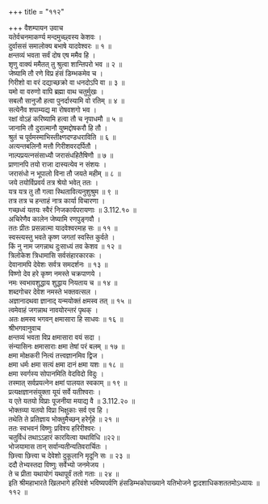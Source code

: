 +++
title = "११२"

+++
वैशम्पायन उवाच  
यतेर्वचनमाकर्ण्य मन्दमुच्छ्वस्य केशवः ।  
दुर्वाससं समालोक्य बभाषे यादवेश्वरः ॥ १ ॥  
क्षन्तव्यं भवता सर्वं दोष एष ममैव हि ।  
शृणु वाक्यं ममैतत् तु श्रुत्वा शान्तिपरो भव ॥ २ ॥  
जेष्यामि तौ रणे विप्र हंसं डिम्भकमेव च ।  
गिरीशो वा वरं दद्याच्छक्रो वा धनदोऽपि वा ॥ ३ ॥  
यमो वा वरुणो वापि ब्रह्मा वाथ चतुर्मुखः ।  
सबलौ सानुजौ हत्वा पुनर्दास्यामि वो रतिम् ॥ ४ ॥  
सत्येनैव शपाम्यद्य मा रोषवशगो भव ।  
रक्षां वोऽहं करिष्यामि हत्वा तौ च नृपाधमौ ॥ ५ ॥  
जानामि तौ दुरात्मानौ युष्मद्दोषकरौ हि तौ ।  
श्रुतं च पूर्वमस्माभिस्तीक्ष्णदण्डधराविति ॥ ६ ॥  
अत्यन्तबलिनौ मत्तौ गिरीशवरदर्पितौ ।  
नाल्पप्रयत्नसंसाध्यौ जरासंधहितैषिणौ ॥ ७ ॥  
प्राणानपि तयो राजा दास्यत्येव न संशयः ।  
जरासंधो न भूपालो विना तौ जयते महीम् ॥ ८ ॥  
जये तयोर्विप्रवर्य तत्र श्रेयो भवेत् ततः ।  
यत्र यत्र तु तौ गत्वा स्थितावित्यनुशुश्रुम ॥ ९ ॥  
तत्र तत्र च हन्ताहं नात्र कार्या विचारणा ।  
गच्छध्वं यतयः स्वैरं निजकार्यपरायणाः ॥ 3.112.१० ॥  
अचिरेणैव कालेन जेष्यामि रणपुङ्गवौ ।  
ततः प्रीतः प्रसन्नात्मा यादवेश्वरमाह सः ॥ ११ ॥  
स्वस्त्यस्तु भवते कृष्ण जगतां स्वस्ति कुर्वते ।  
किं नु नाम जगन्नाथ दुःसाध्यं तव केशव ॥ १२ ॥  
त्रिलोकेश त्रिधामासि सर्वसंहारकारकः ।  
देवानामपि देवेशः सर्वत्र समदर्शनः ॥ १३ ॥  
विष्णो देव हरे कृष्ण नमस्ते चक्रपाणये ।  
नमः स्वभावशुद्धाय शुद्धाय नियताय च ॥ १४ ॥  
शब्दगोचर देवेश नमस्ते भक्तवत्सल ।  
अज्ञानादथवा ज्ञानाद् यन्मयोक्तं क्षमस्व तत् ॥ १५ ॥  
त्वमेवाहं जगन्नाथ नावयोरन्तरं पृथक् ।  
अतः क्षमस्व भगवन् क्षमासारा हि साधवः ॥ १६ ॥  
श्रीभगवानुवाच  
क्षन्तव्यं भवता विप्र क्षमासारा वयं सदा ।  
संन्यासिनः क्षमासाराः क्षमा तेषां परं बलम् ॥ १७ ॥  
क्षमा मोक्षकरी नित्यं तत्त्वज्ञानमिव द्विज ।  
क्षमा धर्मः क्षमा सत्यं क्षमा दानं क्षमा यशः ॥ १८ ॥  
क्षमा स्वर्गस्य सोपानमिति वेदविदो विदुः ।  
तस्मात् सर्वप्रयत्नेन क्षमां पालयत स्वकाम् ॥ १९ ॥  
प्रत्यक्षज्ञानसंयुक्ता यूयं सर्वे यतीश्वराः ।  
य एते यतयो विप्राः पूजनीया मयाद्य वै ॥ 3.112.२० ॥  
भोक्तव्या यतयो विप्रा भिक्षुकाः सर्व एव हि ।  
तथेति ते प्रतिज्ञाय भोक्तुमैच्छन् हरेर्गृहे ॥ २१ ॥  
ततः स्वभवनं विष्णुः प्रविश्य हरिरीश्वरः ।  
चतुर्विधं तथाऽऽहारं कारयित्वा यथाविधि ॥२२॥  
भोजयामास तान् सर्वान्यतीन्यतिवरार्चितः ।  
छित्त्वा छित्त्वा च देवेशो दुकूलानि मृदूनि सः ॥ २३ ॥  
ददौ तेभ्यस्तदा विष्णुः सर्वेभ्यो जनमेजय ।  
ते च प्रीता यथायोगं यथापूर्वं ततो गताः ॥ २४ ॥  
इति श्रीमहाभारते खिलभागे हरिवंशे भविष्यपर्वणि हंसडिम्भकोपाख्याने यतिभोजने द्वादशाधिकशततमोऽध्यायः ॥ ११२ ॥
